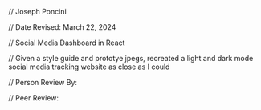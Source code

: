 // Joseph Poncini

// Date Revised: March 22, 2024

// Social Media Dashboard in React

// Given a style guide and prototye jpegs, recreated a light and dark mode social media tracking website as close as I could

// Person Review By:

// Peer Review: